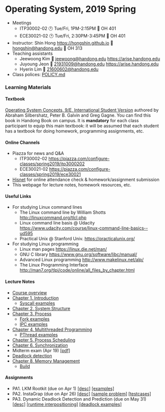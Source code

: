 # Operating System, 2019 Spring

* Meetings
  - ITP30002-02 :clock1: Tue/Fri, 1PM-2:15PM :door: OH 401
  - ECE30021-02 :clock2: Tue/Fri, 2:30PM-3:45PM :door: OH 401
* Instructor: Shin Hong https://hongshin.github.io :email: hongshin@handong.edu :door: OH 313
* Teaching assistants
  - Jeewoong Kim :email: jeewoong@handong.edu https://arise.handong.edu
  - Juyoung Jeon :email: 21931009@handong.edu https://arise.handong.edu
  - Hyerin Lim :email: 21600602@handong.edu
* Class polices: [POLICY.md](POLICY.md)

### Learning Materials ###
#### Textbook ####
[Operating System Concepts, 9/E, International Student Version](http://www.kyobobook.co.kr/product/detailViewEng.laf?ejkGb=ENG&mallGb=ENG&barcode=9781118093757&orderClick=LAG&Kc=) authored by Abraham Silbershatz, Peter B. Galvin and Greg Gagne.
You can find this book in Handong Book on campus. It is **mandatory** for
each class participant to equip this main textbook: it will be assumed that
each student has a textbook for doing homework, programming assignments, etc.

#### Online Channels ####
* Piazza for news and Q&A
    - ITP30002-02 https://piazza.com/configure-classes/spring2019/itp3000202
    - ECE30021-02 https://piazza.com/configure-classes/spring2019/ece30021
* [Hisnet](http://hisnet.handong.edu) for online attendance check & homework/assignment submission
* This webpage for lecture notes, homework resources, etc.

#### Useful Links ####
* For studying Linux command lines
    - The Linux command line by William Shotts http://linuxcommand.org/tlcl.php
    - Linux command line basis @ Udacity https://www.udacity.com/course/linux-command-line-basics--ud595
    - Practical Unix @ Stanford Univ. https://practicalunix.org/
* For studying Linux programming
    - Linux man pages https://linux.die.net/man/
    - GNU C library https://www.gnu.org/software/libc/manual/
    - Advanced Linux programming http://www.makelinux.net/alp/
    - The Linux Programming Interface http://man7.org/tlpi/code/online/all_files_by_chapter.html

#### Lecture Notes ####
* [Course overview](notes/syllabus.pdf)
* [Chapter 1. Introduction](notes/ch1-intro.pdf)
  - [Syscall examples](https://github.com/hongshin/OperatingSystem/tree/sysprog/Syscall)
* [Chapter 2. System Structure](notes/ch2-os-structure.pdf)
* [Chapter 3. Process](notes/ch3-process.pdf)
  - [Fork examples](https://github.com/hongshin/OperatingSystem/tree/sysprog/Fork)
  - [IPC examples](https://github.com/hongshin/OperatingSystem/tree/sysprog/IPC)
* [Chapter 4. Multithreaded Programming](notes/ch4-threading-wip.pdf)
  - [PThread examples](https://github.com/hongshin/OperatingSystem/tree/sysprog/Pthread)
* [Chapter 5. Process Scheduling](notes/ch5-process_scheduling.pdf)
* [Chapter 6. Synchronization](notes/ch6-synchronization-rev.pdf)
* Midterm exam (Apr 19) [ [pdf] ](notes/midterm.pdf)
* [Deadlock detection](notes/deadlock.pdf)
* [Chapter 8. Memory Management](notes/ch7-memory-management.pdf)
  - [Build](notes/build.pdf)

#### Assignments ####
* PA1. LKM Rootkit (due on Apr 1) [[desc]](assignments/pa1.pdf) [[examples]](https://github.com/hongshin/OperatingSystem/tree/sysprog/PA1)
* PA2. InstaGrap (due on Apr 26) [[desc]](assignments/pa2.pdf) [[sample problem]](assignments/problem-description.pdf) [[testcases]](assignments/testcases.zip)
* PA3. Dynamic Deadlock Detection and Prediction (due on May 31) [[desc]](assignments/pa3.pdf) [[runtime interpositioning]](https://github.com/hongshin/OperatingSystem/tree/sysprog/PA3/interpositioning) [[deadlock examples]](https://github.com/hongshin/OperatingSystem/tree/sysprog/PA3/examples)
